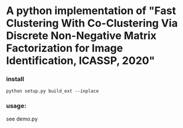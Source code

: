 # A python implementation of "Fast Clustering With Co-Clustering Via Discrete Non-Negative Matrix Factorization for Image Identification, ICASSP, 2020"

### install
```
python setup.py build_ext --inplace
```

### usage:
see demo.py
